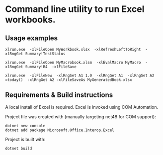 # Command line utility to run Excel workbooks.

## Usage examples
```
xlrun.exe  -xlFileOpen MyWorkbook.xlsx  -xlRefreshLeftToRight  -xlRngGet Summary!TestStatus

xlrun.exe  -xlFileOpen MyMacrobook.xlsm  -xlEvalMacro MyMacro  -xlRngGet Summary!B4  -xlFileSave

xlrun.exe  -xlFileNew  -xlRngSet A1 1.0  -xlRngGet A1  -xlRngSet A2 =today()  -xlRngGet A2 -xlFileSaveAs MyGeneratedBook.xlsx
```


## Requirements & Build instructions

A local install of Excel is required. 
Excel is invoked using COM Automation.


Project file was created with (manually targeting net48 for COM support):
```
dotnet new console
dotnet add package Microsoft.Office.Interop.Excel
```

Project is built with:
```
dotnet build
```

